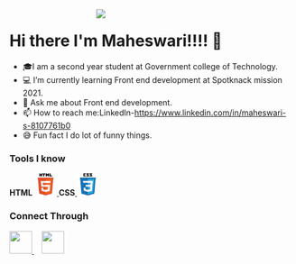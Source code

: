 
<img src="https://static.vecteezy.com/system/resources/previews/000/180/387/non_2x/software-engineers-vectors.jpg" align="right" width="350px" heigth="350px">
  <h1>
  <b>Hi there I'm Maheswari!!!! 👋</b></h1>
 
- 🎓I am a second year student at Government college of Technology. 
- 💻 I’m currently learning Front end development at Spotknack mission 2021.
- 💬 Ask me about Front end development.
- 📫 How to reach me:LinkedIn-https://www.linkedin.com/in/maheswari-s-8107761b0
- 😅 Fun fact I do lot of funny things.
<h3><b>Tools I know</b></h3>
  <p><b>HTML<b><a href="https://www.w3.org/html/" target="_blank"></a> 
 <a href="https://www.w3.org/html/" target="_blank"> <img src="https://raw.githubusercontent.com/devicons/devicon/master/icons/html5/html5-original-wordmark.svg" alt="html5" width="40" height="40"/> </a>
  <b>CSS</b><a href="https://www.w3schools.com/css/" target="_blank"> <img src="https://raw.githubusercontent.com/devicons/devicon/master/icons/css3/css3-original-wordmark.svg" alt="css3" width="40" height="40"> </a></p>
  
  <h3>Connect Through</h3> 
  
  <a href="https://www.linkedin.com/in/maheswari-s-8107761b0">
    <img src="https://seeklogo.com/images/L/linkedin-black-icon-logo-ECC426C572-seeklogo.com.png" width="40" height="40"> 
  </a> &nbsp &nbsp
  <a href="#"><img src="https://seeklogo.com/images/G/gmail-google-grayscale-logo-CA6AF2BB00-seeklogo.com.png" width="40" height="40"> 
  </a>
 
